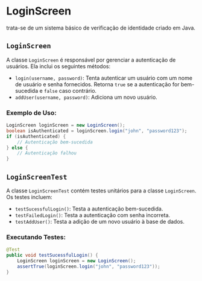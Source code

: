# LoginScreen

 trata-se de um sistema básico de verificação de identidade criado em Java.
## `LoginScreen`

A classe `LoginScreen` é responsável por gerenciar a autenticação de usuários. Ela inclui os seguintes métodos:

- `login(username, password)`: Tenta autenticar um usuário com um nome de usuário e senha fornecidos. Retorna `true` se a autenticação for bem-sucedida e `false` caso contrário.
- `addUser(username, password)`: Adiciona um novo usuário.

### Exemplo de Uso:

```java
LoginScreen loginScreen = new LoginScreen();
boolean isAuthenticated = loginScreen.login("john", "password123");
if (isAuthenticated) {
    // Autenticação bem-sucedida
} else {
    // Autenticação falhou
}
```

## `LoginScreenTest`

A classe `LoginScreenTest` contém testes unitários para a classe `LoginScreen`. Os testes incluem:

- `testSucessfulLogin()`: Testa a autenticação bem-sucedida.
- `testFailedLogin()`: Testa a autenticação com senha incorreta.
- `testAddUser()`: Testa a adição de um novo usuário à base de dados.

### Executando Testes:

```java
@Test
public void testSucessfulLogin() {
    LoginScreen loginScreen = new LoginScreen();
    assertTrue(loginScreen.login("john", "password123"));
}
